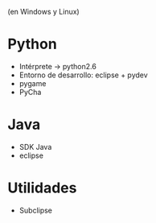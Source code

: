 (en Windows y Linux)

# Python #
  * Intérprete -> python2.6
  * Entorno de desarrollo: eclipse + pydev
  * pygame
  * PyCha

# Java #
  * SDK Java
  * eclipse

# Utilidades #
  * Subclipse
